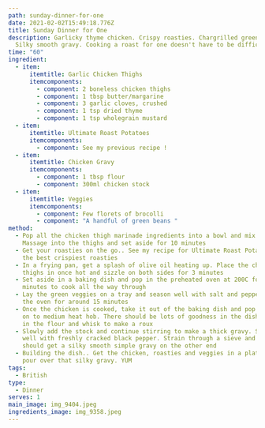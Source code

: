 ```yaml
---
path: sunday-dinner-for-one
date: 2021-02-02T15:49:18.776Z
title: Sunday Dinner for One
description: Garlicky thyme chicken. Crispy roasties. Chargrilled green veggies.
  Silky smooth gravy. Cooking a roast for one doesn't have to be difficult !
time: "60"
ingredient:
  - item:
      itemtitle: Garlic Chicken Thighs
      itemcomponents:
        - component: 2 boneless chicken thighs
        - component: 1 tbsp butter/margarine
        - component: 3 garlic cloves, crushed
        - component: 1 tsp dried thyme
        - component: 1 tsp wholegrain mustard
  - item:
      itemtitle: Ultimate Roast Potatoes
      itemcomponents:
        - component: See my previous recipe !
  - item:
      itemtitle: Chicken Gravy
      itemcomponents:
        - component: 1 tbsp flour
        - component: 300ml chicken stock
  - item:
      itemtitle: Veggies
      itemcomponents:
        - component: Few florets of brocolli
        - component: "A handful of green beans "
method:
  - Pop all the chicken thigh marinade ingredients into a bowl and mix well.
    Massage into the thighs and set aside for 10 minutes
  - Get your roasties on the go.. See my recipe for Ultimate Roast Potatoes for
    the best crispiest roasties
  - In a frying pan, get a splash of olive oil heating up. Place the chicken
    thighs in once hot and sizzle on both sides for 3 minutes
  - Set aside in a baking dish and pop in the preheated oven at 200C for 30
    minutes to cook all the way through
  - Lay the green veggies on a tray and season well with salt and pepper. Pop in
    the oven for around 15 minutes
  - Once the chicken is cooked, take it out of the baking dish and pop on dish
    on to medium heat hob. There should be lots of goodness in the dish so add
    in the flour and whisk to make a roux
  - Slowly add the stock and continue stirring to make a thick gravy. Season
    well with freshly cracked black pepper. Strain through a sieve and you
    should get a silky smooth simple gravy on the other end
  - Building the dish.. Get the chicken, roasties and veggies in a plate and
    pour over that silky gravy. YUM
tags:
  - British
type:
  - Dinner
serves: 1
main_image: img_9404.jpeg
ingredients_image: img_9358.jpeg
---
```

